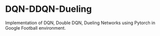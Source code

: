 # DQN-DDQN-Dueling
Implementation of DQN, Double DQN, Dueling Networks using Pytorch in Google Football environment.
